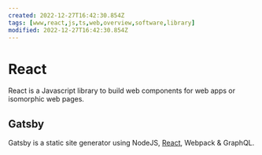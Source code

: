 ```yaml
---
created: 2022-12-27T16:42:30.854Z
tags: [www,react,js,ts,web,overview,software,library]
modified: 2022-12-27T16:42:30.854Z
---
```


# React

React is a Javascript library to build web components for
web apps or isomorphic web pages.

## Gatsby

<!-- TODO: Add note links to this section -->
Gatsby is a static site generator using NodeJS,
[React](./react.md), Webpack & GraphQL.


